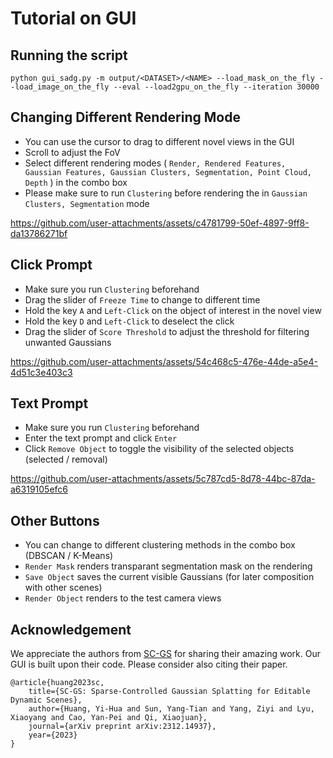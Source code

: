# Tutorial on GUI

## Running the script

```
python gui_sadg.py -m output/<DATASET>/<NAME> --load_mask_on_the_fly --load_image_on_the_fly --eval --load2gpu_on_the_fly --iteration 30000
```

## Changing Different Rendering Mode

- You can use the cursor to drag to different novel views in the GUI
- Scroll to adjust the FoV
- Select different rendering modes ( `Render, Rendered Features, Gaussian Features, Gaussian Clusters, Segmentation, Point Cloud, Depth` ) in the combo box
- Please make sure to run `Clustering` before rendering the in `Gaussian Clusters, Segmentation` mode

https://github.com/user-attachments/assets/c4781799-50ef-4897-9ff8-da13786271bf

## Click Prompt

- Make sure you run `Clustering` beforehand
- Drag the slider of `Freeze Time` to change to different time
- Hold the key `A` and `Left-Click` on the object of interest in the novel view
- Hold the key `D` and `Left-Click` to deselect the click
- Drag the slider of `Score Threshold` to adjust the threshold for filtering unwanted Gaussians

https://github.com/user-attachments/assets/54c468c5-476e-44de-a5e4-4d51c3e403c3

## Text Prompt

- Make sure you run `Clustering` beforehand
- Enter the text prompt and click `Enter`
- Click `Remove Object` to toggle the visibility of the selected objects (selected / removal)

https://github.com/user-attachments/assets/5c787cd5-8d78-44bc-87da-a6319105efc6

## Other Buttons

- You can change to different clustering methods in the combo box (DBSCAN / K-Means)
- `Render Mask` renders transparant segmentation mask on the rendering
- `Save Object` saves the current visible Gaussians (for later composition with other scenes)
- `Render Object` renders to the test camera views

## Acknowledgement

We appreciate the authors from [SC-GS](https://github.com/yihua7/SC-GS) for sharing their amazing work. Our GUI is built upon their code. Please consider also citing their paper.

```
@article{huang2023sc,
    title={SC-GS: Sparse-Controlled Gaussian Splatting for Editable Dynamic Scenes},
    author={Huang, Yi-Hua and Sun, Yang-Tian and Yang, Ziyi and Lyu, Xiaoyang and Cao, Yan-Pei and Qi, Xiaojuan},
    journal={arXiv preprint arXiv:2312.14937},
    year={2023}
}
```
